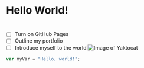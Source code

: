 # <h1>Hello World!<h1>
- [ ] Turn on GitHub Pages
- [ ] Outline my portfolio
- [ ] Introduce myself to the world
![Image of Yaktocat](https://octodex.github.com/images/yaktocat.png)
``` javascript
var myVar = "Hello, world!";
```



